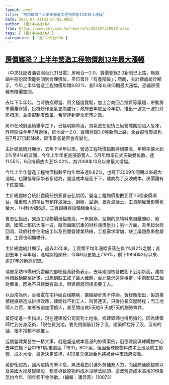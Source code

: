 ```yaml
---
layout: post
title: "房價難降？上半年營造工程物價創13年最大漲幅"
date: 2021-07-31T02:04:02.000Z
author: (臺)中央社CNA
from: https://www.cna.com.tw/news/afe/202107310028.aspx
tags: [ (臺)中央社CNA ]
categories: [ (臺)中央社CNA ]
---
```

<!--1627697042000-->
[房價難降？上半年營造工程物價創13年最大漲幅](https://www.cna.com.tw/news/afe/202107310028.aspx)
------

<div>
<div></div><div class="paragraph"><p>（中央社記者潘姿羽台北31日電）房地合一2.0、實價登錄2.0新制已上路，無殼蝸牛期盼房價能夠回到合理價位，早日晉升「有產階級」；然而，主計總處統計顯示，今年上半年營造工程物價年增8.82%、創13年以來同期最大漲幅，恐讓房價難有降價空間。</p><p>去年下半年起，台灣防疫得當、資金極度寬鬆，加上台商回台投資等議題，帶動房市價量齊揚，投機炒作風氣更為盛行；政府去年底至今年初，推出一波又一波打炒房措施，並搭配制度改革，希望達到健全房市之效。</p><p>房市在政府連續重拳之下，已經明顯降溫，買氣更在疫情三級警戒期間陷入急凍，外界關注今年7月過後，房地合一2.0、實價登錄2.0等新制上路，全台疫情警戒也在7月27日起降級，房市景氣是否會有變化。</p><p>主計總處統計顯示，去年下半年以來，營造工程物價指數持續攀高，年增率擴大到2%至4%的區間，今年上半年更是漲勢驚人，5月年增率正式突破雙位數、達11.55%，6月持續放大至13.02%，為2008年10月以來最大增幅。</p><p>今年上半年營造工程物價指數平均年增率達8.82%，也寫下2009年同期以來最大漲幅，也難怪專家學者多認為，營造成本居高不下，建商為了反映成本，房價難有下跌空間。</p><p>主計總處綜合統計處簡任視察曹志弘說明，營造工程物價指數涵蓋115個查價項目，權重較大的項目有預拌混凝土、鋼筋、型鋼、瀝青混凝土，工資類權重影響也蠻大，「材料大概6成、工資跟機器設備租金4成」。</p><p>曹志弘指出，營造工程物價漲幅墊高，一來鋼筋、型鋼的原物料來自鐵礦砂、廢鋼，國際上都已大漲一波，廠商面臨沉重的材料漲價壓力；另一方面，去年起台商回流、政府社會住宅施工以及民間營建業熱絡，工程需求增加，缺工議題愈來愈嚴重，工資也明顯攀升。</p><p>主計總處統計顯示，過去25年來，工資類平均年漲幅多落在負1%與2%之間；直到去年下半年起，漲幅開始爬升，今年6月更飆上7.59%，創下1994年3月以來、逾27年的新高紀錄。</p><p>瑞普萊坊市場研究暨顧問部總監黃舒衛表示，去年建照核發數創下近期新高，建商陸續啟動開案計畫，沒想到缺工成了最大難題，台北情況還算穩定，中南部缺工相對嚴重，因為不只建商有需求，興建廠房同樣需要工人。</p><p>以台南為例，台積電在南科砸百億購地，擴廠腳步馬不停蹄，黃舒衛指出，製造業積極擴廠造成排擠效應，建商找不到工人、叫苦連天，只得拉長交屋時程；而工地鬧人力荒，業者被迫加價搶人，甚至開出做5天給6 天或7天的酬勞條件。</p><p>黃舒衛進一步指出，現在連建設公司買到土地後，找建築師也得用搶的，因為建築師忙到分身乏術，「現在買到地，要先問鋼筋訂好了沒，建築師找好了沒，沒有的話，根本推都不能推」。</p><p>近期營建業發生一樁大事，就是營造成本高漲的慘痛案例，冠德建設環球購物中心去年底標下台中市11期重劃區「市31」BOT案，但因全球原物料成本上漲及缺工影響，成本大增，最近決定棄標，400萬元保證金也將被台中市政府沒收。</p><p>黃舒衛認為，國內疫情尚未平息，無法藉由引進外勞補充人力，而國際通膨趨勢以及美國大推基礎建設，都會導致原物料成本沒辦法回頭，這波營造成本高漲的現象恐怕今年、明年都不會停歇。（編輯：潘羿菁）1100731</p></div>
</div>
